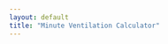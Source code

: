 ```yaml
---
layout: default
title: "Minute Ventilation Calculator"
---
```

<link rel="stylesheet" href="/info/_css/bigdata.css">
<div class="graph">
<script type="module" src="MvGraph.js"></script>
